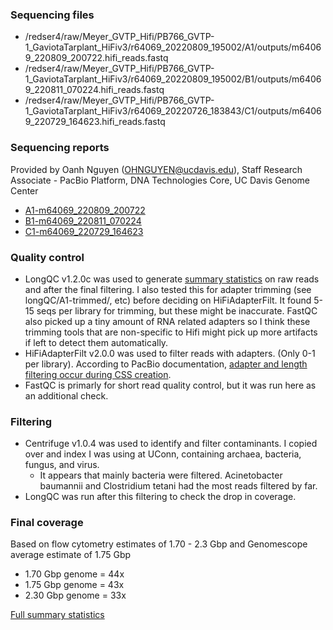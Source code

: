 ### Sequencing files

* /redser4/raw/Meyer_GVTP_Hifi/PB766_GVTP-1_GaviotaTarplant_HiFiv3/r64069_20220809_195002/A1/outputs/m64069_220809_200722.hifi_reads.fastq
* /redser4/raw/Meyer_GVTP_Hifi/PB766_GVTP-1_GaviotaTarplant_HiFiv3/r64069_20220809_195002/B1/outputs/m64069_220811_070224.hifi_reads.fastq
* /redser4/raw/Meyer_GVTP_Hifi/PB766_GVTP-1_GaviotaTarplant_HiFiv3/r64069_20220726_183843/C1/outputs/m64069_220729_164623.hifi_reads.fastq

### Sequencing reports

Provided by Oanh Nguyen (OHNGUYEN@ucdavis.edu), Staff Research Associate - PacBio Platform, DNA Technologies Core, UC Davis Genome Center
* [A1-m64069_220809_200722](https://github.com/slmcevoy/gaviota-tarplant/blob/main/sequencing/hifi/A1-PB776_GVTP_1_GaviotaTarplant_cell2_report.pdf)
* [B1-m64069_220811_070224](https://github.com/slmcevoy/gaviota-tarplant/blob/main/sequencing/hifi/B1-PB776_GVTP_1_GaviotaTarplant_HiFiv3_cell3_report.pdf)
* [C1-m64069_220729_164623](https://github.com/slmcevoy/gaviota-tarplant/blob/main/sequencing/hifi/C1-PB776_GaviotaTarplant_cell1_report.pdf)

### Quality control

* LongQC v1.2.0c was used to generate [summary statistics](https://docs.google.com/spreadsheets/d/1UE9K6D2R1yrIELLfxwF7lrPZlcxHniXjwkWnjI0mfms) on raw reads and after the final filtering. I also tested this for adapter trimming (see longQC/A1-trimmed/, etc) before deciding on HiFiAdapterFilt.  It found 5-15 seqs per library for trimming, but these might be inaccurate.  FastQC also picked up a tiny amount of RNA related adapters so I think these trimming tools that are non-specific to Hifi might pick up more artifacts if left to detect them automatically.
* HiFiAdapterFilt v2.0.0 was used to filter reads with adapters. (Only 0-1 per library).  According to PacBio documentation, [adapter and length filtering occur during CSS creation](https://ccs.how/how-does-ccs-work.html).
* FastQC is primarly for short read quality control, but it was run here as an additional check.

### Filtering

* Centrifuge v1.0.4 was used to identify and filter contaminants.  I copied over and index I was using at UConn, containing archaea, bacteria, fungus, and virus.
  * It appears that mainly bacteria were filtered. Acinetobacter baumannii and Clostridium tetani had the most reads filtered by far.
* LongQC was run after this filtering to check the drop in coverage.

### Final coverage

Based on flow cytometry estimates of 1.70 - 2.3 Gbp and Genomescope average estimate of 1.75 Gbp
* 1.70 Gbp genome = 44x
* 1.75 Gbp genome = 43x
* 2.30 Gbp genome = 33x

[Full summary statistics](https://docs.google.com/spreadsheets/d/1UE9K6D2R1yrIELLfxwF7lrPZlcxHniXjwkWnjI0mfms)
